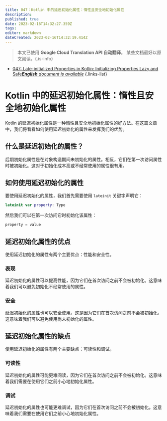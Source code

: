 ```yaml
---
title: 047：Kotlin 中的延迟初始化属性：惰性且安全地初始化属性
description: 
published: true
date: 2023-02-16T14:32:27.359Z
tags: 
editor: markdown
dateCreated: 2023-02-16T14:32:19.414Z
---
```


> 本文已使用 **Google Cloud Translation API 自动翻译**。
某些文档最好以原文阅读。{.is-info}



- [047: Late-initialized Properties in Kotlin: Initializing Properties Lazy and Safe***English** document is available*](/en/Knowledge-base/Kotlin/Learning/047-late-initialized-properties-in-kotlin-initializing-properties-lazy-and-safe)
{.links-list}


# Kotlin 中的延迟初始化属性：惰性且安全地初始化属性

Kotlin 的延迟初始化属性是一种惰性且安全地初始化属性的好方法。在这篇文章中，我们将看看如何使用延迟初始化的属性来发挥我们的优势。

## 什么是延迟初始化的属性？

后期初始化属性是在对象构造期间未初始化的属性。相反，它们在第一次访问属性时被初始化。这对于初始化成本高或不经常使用的属性很有用。

## 如何使用延迟初始化的属性

要使用延迟初始化的属性，我们首先需要使用 ```lateinit``` 关键字声明它：

```kotlin
lateinit var property: Type
```

然后我们可以在第一次访问它时初始化该属性：

```kotlin
property = value
```

## 延迟初始化属性的优点

使用延迟初始化的属性有两个主要优点：性能和安全性。

### 表现

延迟初始化的属性可以提高性能，因为它们在首次访问之前不会被初始化。这意味着我们可以避免初始化不经常使用的属性。

### 安全

延迟初始化的属性也可以安全使用。这是因为它们在首次访问之前不会被初始化。这意味着我们可以避免使用尚未初始化的属性。

## 延迟初始化属性的缺点

使用延迟初始化的属性有两个主要缺点：可读性和调试。

### 可读性

延迟初始化的属性可能更难阅读，因为它们在首次访问之前不会被初始化。这意味着我们需要在使用它们之前小心地初始化属性。

### 调试

延迟初始化的属性也可能更难调试，因为它们在首次访问之前不会被初始化。这意味着我们需要在使用它们之前小心地初始化属性。